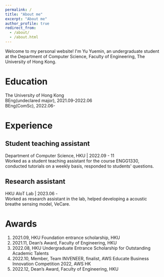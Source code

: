 ```yaml
---
permalink: /
title: "About me"
excerpt: "About me"
author_profile: true
redirect_from: 
  - /about/
  - /about.html
---
```


Welcome to my personal website! I'm Yu Yuemin, an undergraduate student at the Department of Computer Science, Faculty of Engineering, The University of Hong Kong.

# Education
The University of Hong Kong  
BEng(undeclared major), 2021.09-2022.06  
BEng(ComSc), 2022.06-  

  
# Experience
## Student teaching assistant
Department of Computer Science, HKU | 2022.09 - 11  
Worked as a student teaching assistant for the course ENGG1330, conducted tutorials on a weekly basis, responded to students' questions.

## Research assistant
HKU AIoT Lab | 2023.06 -  
Worked as research assistant in the lab, helped developing a acoustic breathe sensing model, VeCare.  

# Awards
1. 2021.09, HKU Foundation entrance scholarship, HKU   
2. 2021.11, Dean’s Award, Faculty of Engineering, HKU  
3. 2022.08, HKU Undergraduate Entrance Scholarship for Outstanding Academic Talents   
4. 2022.10, Member, Team INVENEER, finalist, AWS Educate Business Innovation Competition 2022, AWS HK  
5. 2022.12, Dean’s Award, Faculty of Engineering, HKU  

